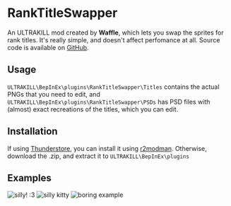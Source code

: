 # RankTitleSwapper
An ULTRAKILL mod created by **Waffle**, which lets you swap the sprites for rank titles. It's really simple, and doesn't affect perfomance at all. 
Source code is available on [GitHub](https://github.com/wafflethings/RankTitleSwapper).

## Usage

`ULTRAKILL\BepInEx\plugins\RankTitleSwapper\Titles` contains the actual PNGs that you need to edit, and `ULTRAKILL\BepInEx\plugins\RankTitleSwapper\PSDs` has PSD files with (almost) exact recreations of the titles, which you can edit.

## Installation

If using [Thunderstore](https://thunderstore.io/c/ultrakill/p/Waff1e/RankTitleSwapper), you can install it using [r2modman](https://thunderstore.io/package/ebkr/r2modman/). 
Otherwise, download the .zip, and extract it to `ULTRAKILL\BepInEx\plugins`

## Examples

![silly! :3](https://media.discordapp.net/attachments/727956051156271175/1076941705653272576/image.png?width=207&height=335)
![silly kitty](https://media.discordapp.net/attachments/727956051156271175/1076950442526916608/image.png?width=199&height=335)
![boring example](https://media.discordapp.net/attachments/727956051156271175/1076950621644652674/image.png?width=222&height=335)
